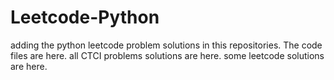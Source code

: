 # Leetcode-Python
adding the python leetcode problem solutions in this repositories. 
The code files are here.
all CTCI problems solutions are here.
some leetcode solutions are here.













































































































































































































































































































































































































































































































































































































































































































































































































































































































































































































































































































